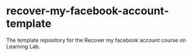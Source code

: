 # recover-my-facebook-account-template
The template repository for the Recover my facebook account course on Learning Lab.
